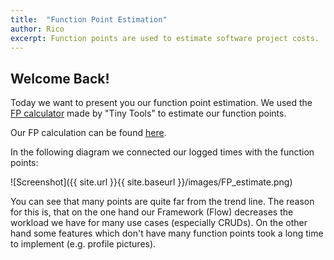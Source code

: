 ```yaml
---
title:  "Function Point Estimation"
author: Rico
excerpt: Function points are used to estimate software project costs.
---
```

## Welcome Back!
Today we want to present you our function point estimation. We used the [FP calculator](http://groups.engin.umd.umich.edu/CIS/course.des/cis525/js/f00/harvey/FP_Calc.html) made by "Tiny Tools" to estimate our function points.

Our FP calculation can be found [here](https://github.com/PalatinCoder/SquadIT.WebApp/blob/master/Documentation/Functionpoints/FP_Calculation.pdf).

In the following diagram we connected our logged times with the function points:

![Screenshot]({{ site.url }}{{ site.baseurl }}/images/FP_estimate.png)

You can see that many points are quite far from the trend line. The reason for this is, that on the one hand our Framework (Flow) decreases the workload we have for many use cases (especially CRUDs). On the other hand some features which don't have many function points took a long time to implement (e.g. profile pictures).
